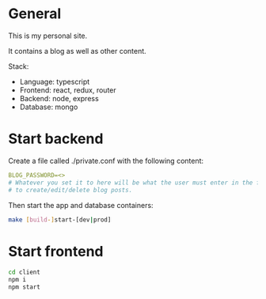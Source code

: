 # General

This is my personal site.

It contains a blog as well as other content.

Stack:
* Language: typescript
* Frontend: react, redux, router
* Backend: node, express
* Database: mongo

# Start backend

Create a file called ./private.conf with the following content:
```yml
BLOG_PASSWORD=<>
# Whatever you set it to here will be what the user must enter in the frontend
# to create/edit/delete blog posts.
```

Then start the app and database containers:
```bash
make [build-]start-[dev|prod]
```

# Start frontend

```bash
cd client
npm i
npm start
```
